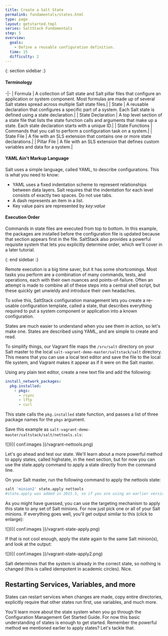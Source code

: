 ```yaml
---
title: Create a Salt State
permalink: fundamentals/states.html
type: page
layout: getstarted.tmpl
series: SaltStack Fundamentals
step: 5
overview:
  goals:
    - Define a reusable configuration definition.
  time: 15
  difficulty: 2
---
```


{: section sidebar :}

#### Terminology  

-|-
| Formula | A collection of Salt state and Salt pillar files that configure an application or system component. Most formulas are made up of several Salt states spread across multiple Salt state files.|
| State | A reusable declaration that configures a specific part of a system. Each Salt state is defined using a state declaration.|
| State Declaration | A top level section of a state file that lists the state function calls and arguments that make up a state. Each state declaration starts with a unique ID.|
| State Functions | Commands that you call to perform a configuration task on a system.|
| State File | A file with an SLS extension that contains one or more state declarations.|
| Pillar File | A file with an SLS extension that defines custom variables and data for a system.|

#### YAML Ain't Markup Language

Salt uses a simple language, called YAML, to describe configurations. This is what you need to know:

-   YAML uses a fixed indentation scheme to represent relationships between
    data layers. Salt requires that the indentation for each level consists of
    exactly two spaces. Do not use tabs.
-   A dash represents an item in a list.
-   Key value pairs are represented by *key*:*value*

#### Execution Order

Commands in state files are executed from top to bottom. In this example, the
packages are installed before the configuration file is updated because that
section appears first in the file. SaltStack also provides a powerful requisite
system that lets you explicitly determine order, which we'll cover in a later
tutorial.

{: end sidebar :}

Remote execution is a big time saver, but it has some shortcomings. Most tasks
you perform are a combination of many commands, tests, and operations, each
with their own nuances and points-of-failure. Often an attempt is made to
combine all of these steps into a central shell script, but these quickly get
unwieldy and introduce their own headaches.

To solve this, SaltStack configuration management lets you create a re-usable
configuration template, called a state, that describes everything required to
put a system component or application into a known configuration.

States are much easier to understand when you see them in action, so let's make
one. States are described using YAML, and are simple to create and read.

To simplify things, our Vagrant file maps the `/srv/salt` directory on your Salt
master to the local `salt-vagrant-demo-master/saltstack/salt` directory. This
means that you can use a local text editor and save the file to the local file
system, and Vagrant makes it appear as if it were on the Salt master.

Using any plain text editor, create a new text file and add the following:

``` yaml
install_network_packages:
  pkg.installed:
    - pkgs:
      - rsync
      - lftp
      - curl
```

This state calls the `pkg.installed` state function, and passes a list of three
package names for the `pkgs` argument.

Save this example as `salt-vagrant-demo-master/saltstack/salt/nettools.sls`:

![]({{ conf.images }}/vagrant-nettools.png)

Let's go ahead and test our state. We'll learn about a more powerful method to
apply states, called highstate, in the next section, but for now you can use
the state.apply command to apply a state directly from the command line.

On your Salt master, run the following command to apply the nettools state:

``` bash
salt 'minion2' state.apply nettools
#state.apply was added in 2015.5, so if you are using an earlier version call state.sls instead.
```

As you might have guessed, you can use the targeting mechanism to apply this
state to any set of Salt minions. For now just pick one or all of your Salt
minions. If everything goes well, you'll get output similar to this (click to
enlarge):

![]({{ conf.images }}/vagrant-state-apply.png)

If that is not cool enough, apply the state again to the same Salt minion(s),
and look at the output:

![]({{ conf.images }}/vagrant-state-apply2.png)

Salt determines that the system is already in the correct state, so nothing is
changed (this is called idempotent in academic circles). Nice.

## Restarting Services, Variables, and more

States can restart services when changes are made, copy entire directories,
explicitly require that other states run first, use variables, and much more.

You'll learn more about the state system when you go through the Configuration
Management Get Started Guide. For now this basic understanding of states is
enough to get started. Remember the powerful method we mentioned earlier to
apply states? Let's tackle that.

